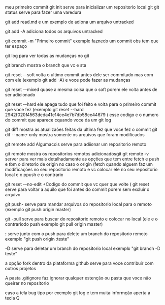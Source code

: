 meu primeiro commit
git init serve para inicializar um repositorio local git
git status serve para fazer uma varedura

git add read.md e um exemplo de adiona um arquivo untracked

git add -A adiciona todos os arquivos untracked 

git commit -m "Primeiro commit" exemplo faznedo um commit obs tem que ter espaço

git log para ver todas as mudanças no git

git branch mostra o branch que vc e sta

git reset --soft volta o ultimo commit antes dele ser commitado mas com com ele (exemplo git add -A) e voce pode fazer as mudanças

git reset --mixed quase a mesma coisa que o soft porem ele volta antes de ser adicionado

git reset --hard ele apaga tudo que foi feito e volta para o primeiro commit que voce fez (exemplo git reset --hard 2942f020f4563deda41e14ce4e7b7db58ce44679 ) esse codigo e o numero do commit que aparece cquando voce da um git log

git diff mostra as atualizaões feitas da ultima fez que voce fez o commit 
git dif --name-only mostra somente os arquivos que foram modificados

git remote add Algumacois serve para adiionar um repositorio remoto

git remote mostra os repositorios remotos adicionadosgit 
git remote -v server para ver mais detalhadamente as opções que tem entre fetch e push e tbm o diretorio de origin no caso o origin (fetch quando alguem faz um modificações no seu repositorio remoto e vc colocar ele no seu repositorio local e o ppush e o contrario

git reset --no-edit +Codigo do commit que vc quer que volte ( git reset serve para voltar a aquilo que foi antes do commit porem sem excluir o arquivo

git push- serve para mandar arquivos do repositorio local para o remoto (exemplo git push origin master)

git -pull serve para buscar do repositorio remoto e colocar no local (ele e o contrariodo push exemplo git pull origin master)

: serve junto com o push para delete um branch do repositorio remoto exemplo "git push origin :teste"

-D serve para deletar um branch do repositorio local exemplo "git branch -D teste"

a opção fork dentro da plataforma github serve para voce contribuir com  outros projetos 

A pasta .gitignore faz ignorar qualquer estenção ou pasta que voce não queirar no repositorio

caso a tela bug tipo por exemplo git log e tem muita informção aperta a tecla Q


